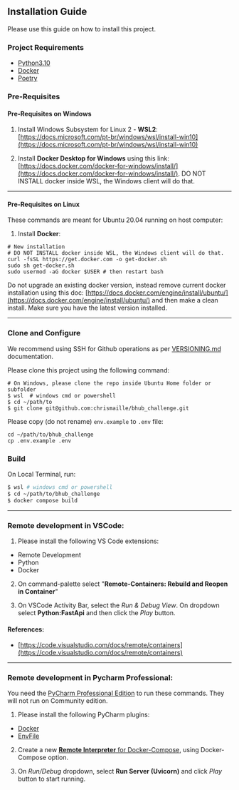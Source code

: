 ## Installation Guide

Please use this guide on how to install this project.

### Project Requirements

* [Python3.10](https://www.python.org)
* [Docker](https://www.docker.com)
* [Poetry](https://python-poetry.org/)

### Pre-Requisites

#### Pre-Requisites on Windows
1. Install Windows Subsystem for Linux 2 - **WSL2**:
[https://docs.microsoft.com/pt-br/windows/wsl/install-win10](https://docs.microsoft.com/pt-br/windows/wsl/install-win10)

2. Install **Docker Desktop for Windows** using this link:
[https://docs.docker.com/docker-for-windows/install/](https://docs.docker.com/docker-for-windows/install/). DO NOT INSTALL docker inside WSL, the Windows client will do that.

********

#### Pre-Requisites on Linux
These commands are meant for Ubuntu 20.04 running on host computer:

1. Install **Docker**:

```shell
# New installation
# DO NOT INSTALL docker inside WSL, the Windows client will do that.
curl -fsSL https://get.docker.com -o get-docker.sh
sudo sh get-docker.sh
sudo usermod -aG docker $USER # then restart bash
```

Do not upgrade an existing docker version, instead remove current docker
installation using this doc:
[https://docs.docker.com/engine/install/ubuntu/](https://docs.docker.com/engine/install/ubuntu/)
and then make a clean install. Make sure you have the latest version
installed.

********

### Clone and Configure

We recommend using SSH for Github operations as per [VERSIONING.md](VERSIONING.md) documentation.

Please clone this project using the following command:

```shell
# On Windows, please clone the repo inside Ubuntu Home folder or subfolder
$ wsl  # windows cmd or powershell
$ cd ~/path/to
$ git clone git@github.com:chrismaille/bhub_challenge.git
```

Please copy (do not rename) `env.example` to `.env` file:

```shell
cd ~/path/to/bhub_challenge
cp .env.example .env
```

### Build

On Local Terminal, run:

```bash
$ wsl # windows cmd or powershell
$ cd ~/path/to/bhub_challenge
$ docker compose build
```

********

### Remote development in VSCode:

1. Please install the following VS Code extensions:

* Remote Development
* Python
* Docker

2. On command-palette select "**Remote-Containers: Rebuild and Reopen in
   Container**"

3. On VSCode Activity Bar, select the *Run & Debug View*. On dropdown select
**Python:FastApi** and then click the _Play_ button.

#### References:
* [https://code.visualstudio.com/docs/remote/containers](https://code.visualstudio.com/docs/remote/containers)

*********

### Remote development in Pycharm Professional:

You need the
[PyCharm Professional Edition](https://www.jetbrains.com/pt-br/pycharm/)
to run these commands. They will not run on Community edition.

1. Please install the following PyCharm plugins:

* [Docker](https://plugins.jetbrains.com/plugin/7724-docker)
* [EnvFile](https://plugins.jetbrains.com/plugin/index?xmlId=net.ashald.envfile)

2. Create a new
   [**Remote Interpreter** for Docker-Compose](https://www.jetbrains.com/help/pycharm/using-docker-as-a-remote-interpreter.html), using Docker-Compose option.

3. On *Run/Debug* dropdown, select **Run Server (Uvicorn)** and click _Play_ button to start running.
